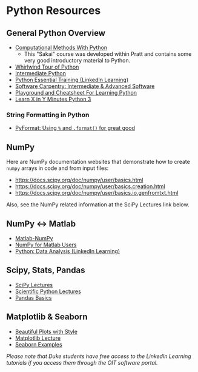 # Python Resources

## General Python Overview
* [Computational Methods With Python](https://sakai.duke.edu/x/jR0AAK)
    + This "Sakai" course was developed within Pratt and contains some very 
    good introductory material to Python.
* [Whirlwind Tour of Python](https://github.com/jakevdp/WhirlwindTourOfPython)
* [Intermediate Python](http://book.pythontips.com/en/latest/index.html)
* [Python Essential Training (LinkedIn Learning)](https://www.linkedin.com/learning/python-essential-training-14898805)
* [Software Carpentry: Intermediate & Advanced Software](https://intermediate-and-advanced-software-carpentry.readthedocs.io/en/latest/index.html)
* [Playground and Cheatsheet For Learning Python](https://github.com/trekhleb/learn-python)
* [Learn X in Y Minutes Python 3](https://learnxinyminutes.com/docs/python3/)

### String Formatting in Python
* [PyFormat: Using `%` and `.format()` for great good](https://pyformat.info/)

## NumPy
 Here are NumPy documentation websites
 that demonstrate how to create `numpy` arrays in code and from input
 files:
  * <https://docs.scipy.org/doc/numpy/user/basics.html>
  * <https://docs.scipy.org/doc/numpy/user/basics.creation.html>
  * <https://docs.scipy.org/doc/numpy/user/basics.io.genfromtxt.html>
  
Also, see the NumPy related information at the SciPy Lectures link below.

## NumPy <-> Matlab
* [Matlab-NumPy](http://mathesaurus.sourceforge.net/matlab-numpy.html)
* [NumPy for Matlab Users](https://scipy.github.io/old-wiki/pages/NumPy_for_Matlab_Users)
* [Python: Data Analysis (LinkedIn Learning)](https://www.linkedin.com/learning/python-data-analysis-2)

## Scipy, Stats, Pandas
* [SciPy Lectures](http://www.scipy-lectures.org/)
* [Scientific Python Lectures](https://nbviewer.jupyter.org/github/dpsanders/scientific-python-lectures/tree/master/)
* [Pandas Basics](http://earthpy.org/pandas-basics.html)

## Matplotlib & Seaborn
* [Beautiful Plots with Style](http://www.futurile.net/2016/02/27/matplotlib-beautiful-plots-with-style/)
* [Matplotlib Lecture](https://nbviewer.jupyter.org/github/dpsanders/scientific-python-lectures/blob/master/Lecture-4-Matplotlib.ipynb)
* [Seaborn Examples](https://seaborn.pydata.org/examples/index.html)

*Please note that Duke students have free access to the LinkedIn Learning 
tutorials if you access them through the OIT software portal.*
